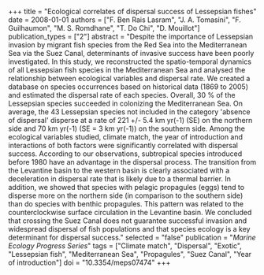 +++
title = "Ecological correlates of dispersal success of Lessepsian fishes"
date = 2008-01-01
authors = ["F. Ben Rais Lasram", "J. A. Tomasini", "F. Guilhaumon", "M. S. Romdhane", "T. Do Chi", "D. Mouillot"]
publication_types = ["2"]
abstract = "Despite the importance of Lessepsian invasion by migrant fish species from the Red Sea into the Mediterranean Sea via the Suez Canal, determinants of invasive success have been poorly investigated. In this study, we reconstructed the spatio-temporal dynamics of all Lessepsian fish species in the Mediterranean Sea and analysed the relationship between ecological variables and dispersal rate. We created a database on species occurrences based on historical data (1869 to 2005) and estimated the dispersal rate of each species. Overall, 30 % of the Lessepsian species succeeded in colonizing the Mediterranean Sea. On average, the 43 Lessepsian species not included in the category 'absence of dispersal' disperse at a rate of 221 +/- 5.4 km yr(-1) (SE) on the northern side and 70 km yr(-1) (SE = 3 km yr(-1)) on the southern side. Among the ecological variables studied, climate match, the year of introduction and interactions of both factors were significantly correlated with dispersal success. According to our observations, subtropical species introduced before 1980 have an advantage in the dispersal process. The transition from the Levantine basin to the western basin is clearly associated with a deceleration in dispersal rate that is likely due to a thermal barrier. In addition, we showed that species with pelagic propagules (eggs) tend to disperse more on the northern side (in comparison to the southern side) than do species with benthic propagules. This pattern was related to the counterclockwise surface circulation in the Levantine basin. We concluded that crossing the Suez Canal does not guarantee successful invasion and widespread dispersal of fish populations and that species ecology is a key determinant for dispersal success."
selected = "false"
publication = "*Marine Ecology Progress Series*"
tags = ["Climate match", "Dispersal", "Exotic", "Lessepsian fish", "Mediterranean Sea", "Propagules", "Suez Canal", "Year of introduction"]
doi = "10.3354/meps07474"
+++

